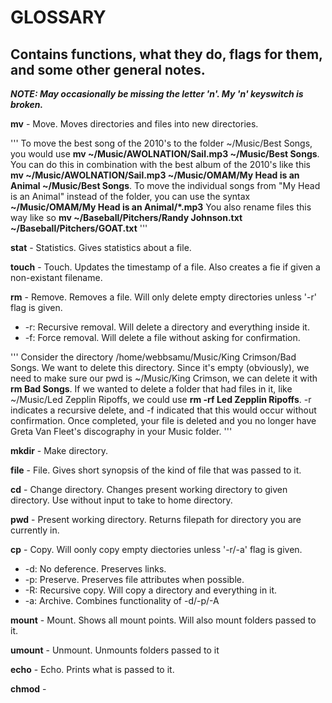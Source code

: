 # GLOSSARY

## Contains functions, what they do, flags for them, and some other general notes.
***NOTE: May occasionally be missing the letter 'n'. My 'n' keyswitch is broken.***

**mv** - Move. Moves directories and files into new directories.

'''
To move the best song of the 2010's to the folder \~/Music/Best Songs, you would use **mv \~/Music/AWOLNATION/Sail.mp3 \~/Music/Best Songs**. You can do this
in combination with the best album of the 2010's like this **mv \~/Music/AWOLNATION/Sail.mp3 \~/Music/OMAM/My Head is an Animal \~/Music/Best Songs**. To move
the individual songs from "My Head is an Animal" instead of the folder, you can use the syntax **\~/Music/OMAM/My Head is an Animal/\*.mp3** You also rename
files this way like so **mv \~/Baseball/Pitchers/Randy Johnson.txt \~/Baseball/Pitchers/GOAT.txt**
'''

**stat** - Statistics. Gives statistics about a file.

**touch** - Touch. Updates the timestamp of a file. Also creates a fie if given a non-existant filename.

**rm** - Remove. Removes a file. Will only delete empty directories unless '-r' flag is given.

- -r: Recursive removal. Will delete a directory and everything inside it.
- -f: Force removal. Will delete a file without asking for confirmation.

'''
Consider the directory /home/webbsamu/Music/King Crimson/Bad Songs. We want to delete this directory. Since it's empty (obviously), we need to make sure
our pwd is ~/Music/King Crimson, we can delete it with **rm Bad Songs**. If we wanted to delete a folder that had files in it, like ~/Music/Led Zepplin Ripoffs,
we could use **rm -rf Led Zepplin Ripoffs**. -r indicates a recursive delete, and -f indicated that this would occur without confirmation. Once completed, your
file is deleted and you no longer have Greta Van Fleet's discography in your Music folder. 
'''

**mkdir** - Make directory.

**file** - File. Gives short synopsis of the kind of file that was passed to it.

**cd** - Change directory. Changes present working directory to given directory. Use without input to take to home directory.

**pwd** - Present working directory. Returns filepath for directory you are currently in.

**cp** - Copy. Will oonly copy empty diectories unless '-r/-a' flag is given.

- -d: No deference. Preserves links.
- -p: Preserve. Preserves file attributes when possible.
- -R: Recursive copy. Will copy a directory and everything in it.
- -a: Archive. Combines functionality of -d/-p/-A


**mount** - Mount. Shows all mount points. Will also mount folders passed to it.

**umount** - Unmount. Unmounts folders passed to it

**echo** - Echo. Prints what is passed to it.

**chmod** - 
